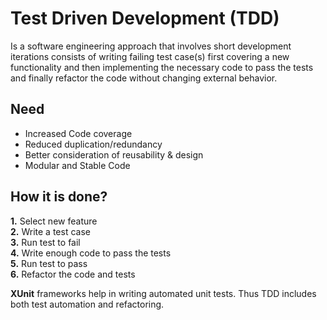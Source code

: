 # Test Driven Development (TDD)
Is a software engineering approach that involves short development iterations consists of writing failing test case(s) first covering a new functionality and then implementing the necessary code to pass the tests and finally refactor the code without changing external behavior. 

## Need
* Increased Code coverage
* Reduced duplication/redundancy
* Better consideration of reusability & design
* Modular and Stable Code

## How it is done?
**1.** Select new feature<br>
**2.** Write a test case<br>
**3.** Run test to fail<br>
**4.** Write enough code to pass the tests<br>
**5.** Run test to pass<br>
**6.** Refactor the code and tests<br>

**XUnit** frameworks help in writing automated unit tests. Thus TDD includes both test automation and refactoring.




